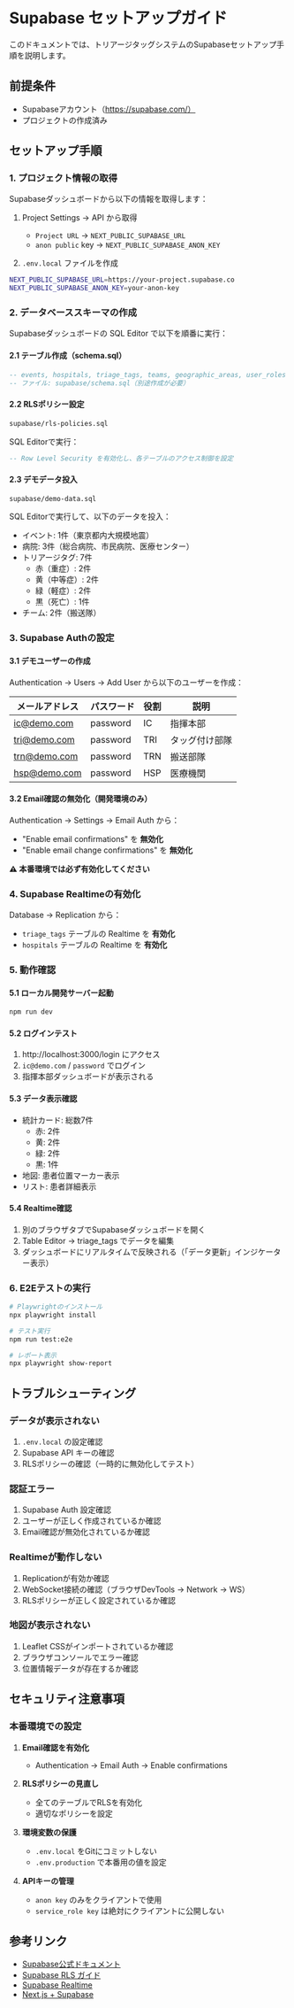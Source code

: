 # Supabase セットアップガイド

このドキュメントでは、トリアージタッグシステムのSupabaseセットアップ手順を説明します。

## 前提条件

- Supabaseアカウント（https://supabase.com/）
- プロジェクトの作成済み

## セットアップ手順

### 1. プロジェクト情報の取得

Supabaseダッシュボードから以下の情報を取得します：

1. Project Settings → API から取得
   - `Project URL` → `NEXT_PUBLIC_SUPABASE_URL`
   - `anon public` key → `NEXT_PUBLIC_SUPABASE_ANON_KEY`

2. `.env.local` ファイルを作成
```bash
NEXT_PUBLIC_SUPABASE_URL=https://your-project.supabase.co
NEXT_PUBLIC_SUPABASE_ANON_KEY=your-anon-key
```

### 2. データベーススキーマの作成

Supabaseダッシュボードの SQL Editor で以下を順番に実行：

#### 2.1 テーブル作成（schema.sql）
```sql
-- events, hospitals, triage_tags, teams, geographic_areas, user_roles テーブルを作成
-- ファイル: supabase/schema.sql（別途作成が必要）
```

#### 2.2 RLSポリシー設定
```bash
supabase/rls-policies.sql
```

SQL Editorで実行：
```sql
-- Row Level Security を有効化し、各テーブルのアクセス制御を設定
```

#### 2.3 デモデータ投入
```bash
supabase/demo-data.sql
```

SQL Editorで実行して、以下のデータを投入：
- イベント: 1件（東京都内大規模地震）
- 病院: 3件（総合病院、市民病院、医療センター）
- トリアージタグ: 7件
  - 赤（重症）: 2件
  - 黄（中等症）: 2件
  - 緑（軽症）: 2件
  - 黒（死亡）: 1件
- チーム: 2件（搬送隊）

### 3. Supabase Authの設定

#### 3.1 デモユーザーの作成

Authentication → Users → Add User から以下のユーザーを作成：

| メールアドレス | パスワード | 役割 | 説明 |
|--------------|-----------|------|------|
| ic@demo.com | password | IC | 指揮本部 |
| tri@demo.com | password | TRI | タッグ付け部隊 |
| trn@demo.com | password | TRN | 搬送部隊 |
| hsp@demo.com | password | HSP | 医療機関 |

#### 3.2 Email確認の無効化（開発環境のみ）

Authentication → Settings → Email Auth から：
- "Enable email confirmations" を **無効化**
- "Enable email change confirmations" を **無効化**

**⚠️ 本番環境では必ず有効化してください**

### 4. Supabase Realtimeの有効化

Database → Replication から：
- `triage_tags` テーブルの Realtime を **有効化**
- `hospitals` テーブルの Realtime を **有効化**

### 5. 動作確認

#### 5.1 ローカル開発サーバー起動
```bash
npm run dev
```

#### 5.2 ログインテスト
1. http://localhost:3000/login にアクセス
2. `ic@demo.com` / `password` でログイン
3. 指揮本部ダッシュボードが表示される

#### 5.3 データ表示確認
- 統計カード: 総数7件
  - 赤: 2件
  - 黄: 2件
  - 緑: 2件
  - 黒: 1件
- 地図: 患者位置マーカー表示
- リスト: 患者詳細表示

#### 5.4 Realtime確認
1. 別のブラウザタブでSupabaseダッシュボードを開く
2. Table Editor → triage_tags でデータを編集
3. ダッシュボードにリアルタイムで反映される（「データ更新」インジケーター表示）

### 6. E2Eテストの実行

```bash
# Playwrightのインストール
npx playwright install

# テスト実行
npm run test:e2e

# レポート表示
npx playwright show-report
```

## トラブルシューティング

### データが表示されない
1. `.env.local` の設定確認
2. Supabase API キーの確認
3. RLSポリシーの確認（一時的に無効化してテスト）

### 認証エラー
1. Supabase Auth 設定確認
2. ユーザーが正しく作成されているか確認
3. Email確認が無効化されているか確認

### Realtimeが動作しない
1. Replicationが有効か確認
2. WebSocket接続の確認（ブラウザDevTools → Network → WS）
3. RLSポリシーが正しく設定されているか確認

### 地図が表示されない
1. Leaflet CSSがインポートされているか確認
2. ブラウザコンソールでエラー確認
3. 位置情報データが存在するか確認

## セキュリティ注意事項

### 本番環境での設定

1. **Email確認を有効化**
   - Authentication → Email Auth → Enable confirmations

2. **RLSポリシーの見直し**
   - 全てのテーブルでRLSを有効化
   - 適切なポリシーを設定

3. **環境変数の保護**
   - `.env.local` をGitにコミットしない
   - `.env.production` で本番用の値を設定

4. **APIキーの管理**
   - `anon key` のみをクライアントで使用
   - `service_role key` は絶対にクライアントに公開しない

## 参考リンク

- [Supabase公式ドキュメント](https://supabase.com/docs)
- [Supabase RLS ガイド](https://supabase.com/docs/guides/auth/row-level-security)
- [Supabase Realtime](https://supabase.com/docs/guides/realtime)
- [Next.js + Supabase](https://supabase.com/docs/guides/getting-started/quickstarts/nextjs)
